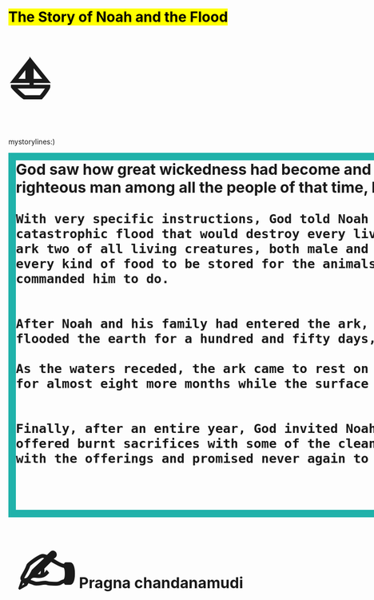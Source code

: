 <!DOCTYPE html>
<html>
<head>
<style> 
body {
    background-image: url("https://images.unsplash.com/photo-1501415753052-e620be3cb38a?ixlib=rb-1.2.1&ixid=eyJhcHBfaWQiOjEyMDd9&auto=format&fit=crop&w=1567&q=80");
}
#myDIV 
 {
  width: 1700px;
  height: 700px;
  border: 15px solid lightseagreen;
  animation: mymove 5s infinite;
}

@keyframes mymove {
  50% {border-color: rgb(211, 67, 163);}
}
</style>
</head>
<body>

<h1><mark>The Story of Noah and the Flood</mark> <span style='font-size:100px;'>&#9973;</span><i class="fa fa-street-view" aria-hidden="true"></i></h1>

<p> mystorylines:)<p>
<div id="myDIV"<p style="font-size:30px;"><strong> God saw how great wickedness had become and decided to wipe humankind off the face of the earth. But one righteous man among all the people of that time, Noah, found favor in God's eyes.

    With very specific instructions, God told Noah to build an ark for him and his family in preparation for a catastrophic flood that would destroy every living thing on earth. God also instructed Noah to bring into the ark two of all living creatures, both male and female, and seven pairs of all the clean animals, along with every kind of food to be stored for the animals and his family while on the ark. Noah obeyed everything God commanded him to do.
    
    
    After Noah and his family had entered the ark, rain fell for a period of forty days and nights. The waters flooded the earth for a hundred and fifty days, and every living thing was destroyed.
    
    As the waters receded, the ark came to rest on the mountains of Ararat. Noah and his family continued to wait for almost eight more months while the surface of the earth dried out.
    
    
    Finally, after an entire year, God invited Noah to come out of the ark. Immediately, Noah built an altar and offered burnt sacrifices with some of the clean animals to give thanks to God for deliverance. God was pleased with the offerings and promised never again to destroy all the living creatures as he had just done.
<br></br>       
            <span style='font-size:100px;'>&#9997;</span> Pragna chandanamudi</strong></p>
 </div>
</body>
</html>
